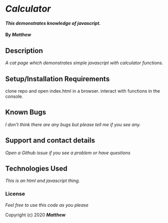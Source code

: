 # _Calculator_

#### _This demonstrates knowledge of javascript._

#### By _**Matthew**_

## Description

_A cat page which demonstrates simple javascript with calculator functions._

## Setup/Installation Requirements

clone repo and open index.html in a browser.
interact with functions in the console.

## Known Bugs

_I don't think there are any bugs but please tell me if you see any._

## Support and contact details

_Open a Github issue if you see a problem or have questions_

## Technologies Used

_This is an html and javascript thing._

### License

*Feel free to use this code as you please*

Copyright (c) 2020 **_Matthew_**